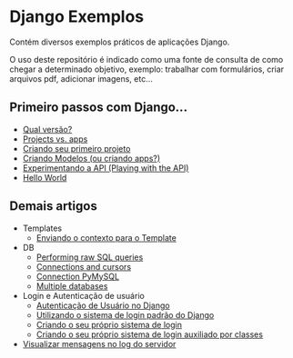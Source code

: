 Django Exemplos
===

Contém diversos exemplos práticos de aplicações Django.

O uso deste repositório é indicado como uma fonte de consulta de como chegar a determinado objetivo, exemplo:
trabalhar com formulários, criar arquivos pdf, adicionar imagens, etc...



Primeiro passos com Django...
---

- [Qual versão?](qual-versao.md)
- [Projects vs. apps](projects-vs-apps.md)
- [Criando seu primeiro projeto](criando-um-projeto.md)
- [Criando Modelos (ou criando apps?)](criando-modelos.md)
- [Experimentando a API (Playing with the API)](experimentando-api-terminal.md)
- [Hello World](hello-world.md)



Demais artigos
---

+ Templates
  - [Enviando o contexto para o Template](enviando-contexto.md)
+ DB
  - [Performing raw SQL queries](db/raw-query.md)
  - [Connections and cursors](db/connections-and-cursors.md)
  - [Connection PyMySQL](db/connection-pymysql.md)
  - [Multiple databases](db/multiple-databases.md)
+ Login e Autenticação de usuário
  - [Autenticação de Usuário no Django](autenticacao-de-usuario.md)
  - [Utilizando o sistema de login padrão do Django](login/login-padrao.md)
  - [Criando o seu próprio sistema de login](login/login-proprio.md)
  - [Criando o seu próprio sistema de login auxiliado por classes](login/login-classes.md)
+ [Visualizar mensagens no log do servidor](visualizar-mensagens-no-log.md)
